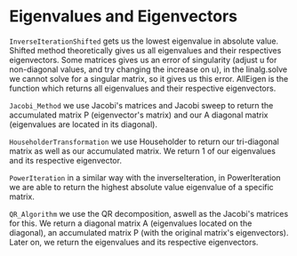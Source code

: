 # Eigenvalues and Eigenvectors

<code>InverseIterationShifted</code> gets us the lowest eigenvalue in absolute value. Shifted method theoretically gives us all eigenvalues and their respectives eigenvectors. Some matrices gives us an error of singularity (adjust u for non-diagonal values, and try changing the increase on u), in the linalg.solve we cannot solve for a singular matrix, so it gives us this error. AllEigen is the function which returns all eigenvalues and their respective eigenvectors.
<br>

<code>Jacobi_Method</code> we use Jacobi's matrices and Jacobi sweep to return the accumulated matrix P (eigenvector's matrix) and our A diagonal matrix (eigenvalues are located in its diagonal).
<br>

<code>HouseholderTransformation</code> we use Householder to return our tri-diagonal matrix as well as our accumulated matrix. We return 1 of our eigenvalues and its respective eigenvector.
<br>

<code>PowerIteration</code> in a similar way with the inverseIteration, in PowerIteration we are able to return the highest absolute value eigenvalue of a specific matrix.
<br>

<code>QR_Algorithm</code> we use the QR decomposition, aswell as the Jacobi's matrices for this. We return a diagonal matrix A (eigenvalues located on the diagonal), an accumulated matrix P (with the original matrix's eigenvectors). Later on, we return the eigenvalues and its respective eigenvectors.
<br>


